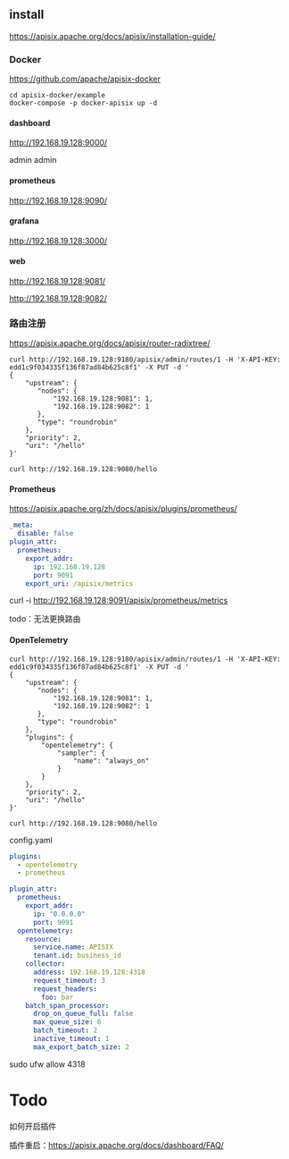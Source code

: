 ## install

https://apisix.apache.org/docs/apisix/installation-guide/

### Docker

https://github.com/apache/apisix-docker

```shell
cd apisix-docker/example
docker-compose -p docker-apisix up -d
```

#### dashboard

http://192.168.19.128:9000/

admin admin

#### prometheus

http://192.168.19.128:9090/

#### grafana

http://192.168.19.128:3000/

#### web

http://192.168.19.128:9081/

http://192.168.19.128:9082/



### 路由注册

https://apisix.apache.org/docs/apisix/router-radixtree/

```shell
curl http://192.168.19.128:9180/apisix/admin/routes/1 -H 'X-API-KEY: edd1c9f034335f136f87ad84b625c8f1' -X PUT -d '
{
    "upstream": {
       "nodes": {
           "192.168.19.128:9081": 1,
           "192.168.19.128:9082": 1
       },
       "type": "roundrobin"
    },
    "priority": 2,
    "uri": "/hello"
}'

curl http://192.168.19.128:9080/hello
```





#### Prometheus

https://apisix.apache.org/zh/docs/apisix/plugins/prometheus/

```yaml
_meta:
  disable: false
plugin_attr:
  prometheus:
    export_addr:
      ip: 192.168.19.128
      port: 9091
    export_uri: /apisix/metrics
```

curl -i http://192.168.19.128:9091/apisix/prometheus/metrics

todo：无法更换路由



#### OpenTelemetry



```shell
curl http://192.168.19.128:9180/apisix/admin/routes/1 -H 'X-API-KEY: edd1c9f034335f136f87ad84b625c8f1' -X PUT -d '
{
    "upstream": {
       "nodes": {
           "192.168.19.128:9081": 1,
           "192.168.19.128:9082": 1
       },
       "type": "roundrobin"
    },
    "plugins": {
        "opentelemetry": {
            "sampler": {
                "name": "always_on"
            }
        }
    },
    "priority": 2,
    "uri": "/hello"
}'

curl http://192.168.19.128:9080/hello
```



config.yaml

```yaml
plugins:
  - opentelemetry
  - prometheus

plugin_attr:
  prometheus:
    export_addr:
      ip: "0.0.0.0"
      port: 9091
  opentelemetry:
    resource:
      service.name: APISIX
      tenant.id: business_id
    collector:
      address: 192.168.19.128:4318
      request_timeout: 3
      request_headers:
        foo: bar
    batch_span_processor:
      drop_on_queue_full: false
      max_queue_size: 6
      batch_timeout: 2
      inactive_timeout: 1
      max_export_batch_size: 2
```



sudo ufw allow 4318



# Todo

如何开启插件

插件重启：https://apisix.apache.org/docs/dashboard/FAQ/

